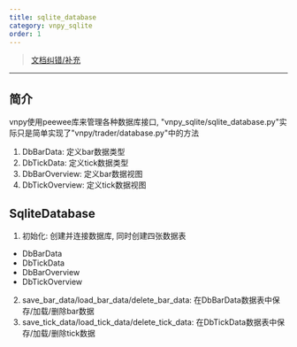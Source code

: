 ```yaml
---
title: sqlite_database
category: vnpy_sqlite
order: 1
---
```


> [文档纠错/补充](https://github.com/dumengru/docs_vnpy/tree/master/docs/_docs)

---

## 简介
vnpy使用peewee库来管理各种数据库接口, "vnpy_sqlite/sqlite_database.py"实际只是简单实现了"vnpy/trader/database.py"中的方法

1. DbBarData: 定义bar数据类型
2. DbTickData: 定义tick数据类型
3. DbBarOverview: 定义bar数据视图
4. DbTickOverview: 定义tick数据视图

## SqliteDatabase
1. 初始化: 创建并连接数据库, 同时创建四张数据表
- DbBarData
- DbTickData
- DbBarOverview
- DbTickOverview
2. save_bar_data/load_bar_data/delete_bar_data: 在DbBarData数据表中保存/加载/删除bar数据
3. save_tick_data/load_tick_data/delete_tick_data: 在DbTickData数据表中保存/加载/删除tick数据



<script src="https://giscus.app/client.js"
        data-repo="dumengru/dumengru.github.io"
        data-repo-id="R_kgDOIj5srQ"
        data-category="General"
        data-category-id="DIC_kwDOIj5src4CS83P"
        data-mapping="og:title"
        data-strict="1"
        data-reactions-enabled="1"
        data-emit-metadata="1"
        data-input-position="top"
        data-theme="preferred_color_scheme"
        data-lang="zh-CN"
        data-loading="lazy"
        crossorigin="anonymous"
        async>
</script>